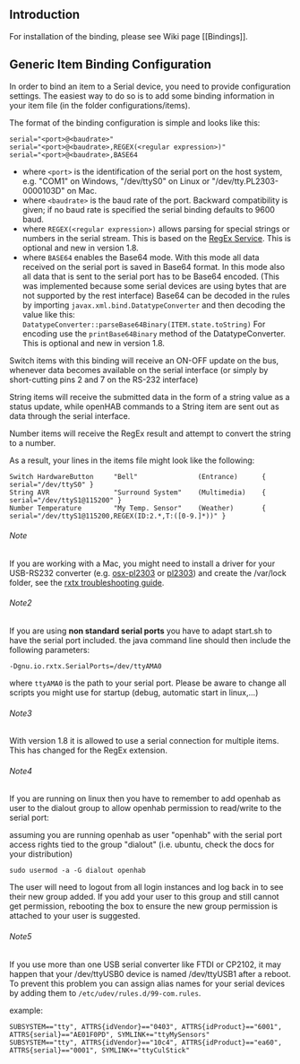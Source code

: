 ## Introduction

For installation of the binding, please see Wiki page [[Bindings]].

## Generic Item Binding Configuration

In order to bind an item to a Serial device, you need to provide configuration settings. The easiest way to do so is to add some binding information in your item file (in the folder configurations/items). 

The format of the binding configuration is simple and looks like this:

    serial="<port>@<baudrate>" 
    serial="<port>@<baudrate>,REGEX(<regular expression>)" 
    serial="<port>@<baudrate>,BASE64 

* where `<port>` is the identification of the serial port on the host system, e.g. "COM1" on Windows, "/dev/ttyS0" on Linux or "/dev/tty.PL2303-0000103D" on Mac.
* where `<baudrate>` is the baud rate of the port. Backward compatibility is given; if no baud rate is specified  the serial binding defaults to 9600 baud.
* where `REGEX(<regular expression>)` allows parsing for special strings or numbers in the serial stream. This is based on the [RegEx Service](https://github.com/openhab/openhab/wiki/Transformations#regex-transformation-service). This is optional and new in version 1.8. 
* where `BASE64` enables the Base64 mode. With this mode all data received on the serial port is saved in Base64 format. In this mode also all data that is sent to the serial port has to be Base64 encoded. (This was implemented because some serial devices are using bytes that are not supported by the rest interface) Base64 can be decoded in the rules by importing `javax.xml.bind.DatatypeConverter` and then decoding the value like this: `DatatypeConverter::parseBase64Binary(ITEM.state.toString)` For encoding use the `printBase64Binary` method of the DatatypeConverter. This is optional and new in version 1.8. 

Switch items with this binding will receive an ON-OFF update on the bus, whenever data becomes available on the serial interface (or simply by short-cutting pins 2 and 7 on the RS-232 interface)

String items will receive the submitted data in the form of a string value as a status update, while openHAB commands to a String item are sent out as data through the serial interface.

Number items will receive the RegEx result and attempt to convert the string to a number.

As a result, your lines in the items file might look like the following:

    Switch HardwareButton     "Bell"	           (Entrance)      { serial="/dev/ttyS0" }
    String AVR                "Surround System"    (Multimedia)    { serial="/dev/ttyS1@115200" } 
    Number Temperature        "My Temp. Sensor"    (Weather)       { serial="/dev/ttyS1@115200,REGEX(ID:2.*,T:([0-9.]*))" } 

###### Note
 If you are working with a Mac, you might need to install a driver for your USB-RS232 converter (e.g. [osx-pl2303](http://osx-pl2303.sourceforge.net/) or [pl2303](http://mac.softpedia.com/get/Drivers/PL2303-OS-X-driver.shtml)) and create the /var/lock folder, see the [rxtx troubleshooting guide](http://rxtx.qbang.org/wiki/index.php/Trouble_shooting#Mac_OS_X_users).

###### Note2
 If you are using **non standard serial ports** you have to adapt start.sh to have the serial port included. the java command line should then include the following parameters:

```
-Dgnu.io.rxtx.SerialPorts=/dev/ttyAMA0
```

where `ttyAMA0` is the path to your serial port. Please be aware to change all scripts you might use for startup (debug, automatic start in linux,...)

###### Note3
 With version 1.8 it is allowed to use a serial connection for multiple items. This has changed for the RegEx extension.

###### Note4
 If you are running on linux then you have to remember to add openhab as user to the dialout group to allow openhab permission to read/write to the serial port:

assuming you are running openhab as user "openhab" with the serial port access rights tied to the group "dialout" (i.e. ubuntu, check the docs for your distribution)

`sudo usermod -a -G dialout openhab`

The user will need to logout from all login instances and log back in to see their new group added.  If you add your user to this group and still cannot get permission, rebooting the box to ensure the new group permission is attached to your user is suggested.

###### Note5 
 If you use more than one USB serial converter like FTDI or CP2102, it may happen that your /dev/ttyUSB0 device is named /dev/ttyUSB1 after a reboot. To prevent this problem you can assign alias names for your serial devices by adding them to `/etc/udev/rules.d/99-com.rules`.

example:
```
SUBSYSTEM=="tty", ATTRS{idVendor}=="0403", ATTRS{idProduct}=="6001", ATTRS{serial}=="AE01F0PD", SYMLINK+="ttyMySensors"
SUBSYSTEM=="tty", ATTRS{idVendor}=="10c4", ATTRS{idProduct}=="ea60", ATTRS{serial}=="0001", SYMLINK+="ttyCulStick"
```

